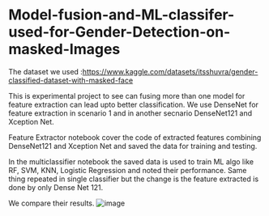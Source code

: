 # Model-fusion-and-ML-classifer-used-for-Gender-Detection-on-masked-Images
The dataset we used :https://www.kaggle.com/datasets/itsshuvra/gender-classified-dataset-with-masked-face

This is experimental project to see can fusing more than one model for feature extraction can lead upto better classification.
We use DenseNet for feature extraction in scenario 1 and in another secnario DenseNet121 and Xception Net.

Feature Extractor notebook cover the code of extracted features combining DenseNet121 and Xception Net and saved the data for training and testing.

In the multiclassifier notebook the saved data is used to train ML algo like RF, SVM, KNN, Logistic Regression and noted their performance.
Same thing repeated in single classifier but the change is the feature extracted is done by only Dense Net 121.

We compare their results.
![image](https://user-images.githubusercontent.com/78965726/236618906-3d10f94f-83c0-47c6-a195-5a6b350802c9.png)
